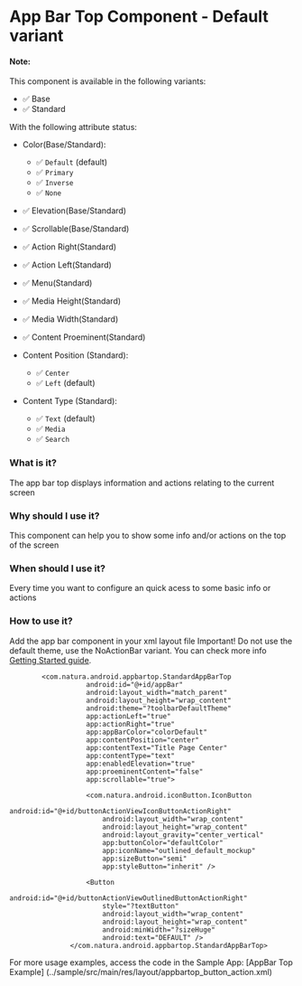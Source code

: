 # App Bar Top Component - Default variant

#### Note:

This component is available in the following variants:

* ✅ Base
* ✅ Standard

With the following attribute status:

* Color(Base/Standard):
    * ✅ `Default` (default)
    * ✅ `Primary`
    * ✅ `Inverse`
    * ✅ `None`
    
* ✅ Elevation(Base/Standard)
* ✅ Scrollable(Base/Standard)
* ✅ Action Right(Standard)
* ✅ Action Left(Standard)
* ✅ Menu(Standard)
* ✅ Media Height(Standard)
* ✅ Media Width(Standard)
* ✅ Content Proeminent(Standard)

* Content Position (Standard):
    * ✅ `Center`
    * ✅ `Left` (default)
    
* Content Type (Standard):
    * ✅ `Text` (default)
    * ✅ `Media`
    * ✅ `Search`
  
    
### What is it?
The app bar top displays information and actions relating to the current screen

### Why should I use it?
This component can help you to show some info and/or actions on the top of the screen

### When should I use it?
Every time you want to configure an quick acess to some basic info or actions

### How to use it?
Add the app bar component in your xml layout file
Important! Do not use the default theme, use the NoActionBar variant. You can check more info [Getting Started guide](getting-started.md).
```android
        <com.natura.android.appbartop.StandardAppBarTop
                   android:id="@+id/appBar"
                   android:layout_width="match_parent"
                   android:layout_height="wrap_content"
                   android:theme="?toolbarDefaultTheme"
                   app:actionLeft="true"
                   app:actionRight="true"
                   app:appBarColor="colorDefault"
                   app:contentPosition="center"
                   app:contentText="Title Page Center"
                   app:contentType="text"
                   app:enabledElevation="true"
                   app:proeminentContent="false"
                   app:scrollable="true">
       
                   <com.natura.android.iconButton.IconButton
                       android:id="@+id/buttonActionViewIconButtonActionRight"
                       android:layout_width="wrap_content"
                       android:layout_height="wrap_content"
                       android:layout_gravity="center_vertical"
                       app:buttonColor="defaultColor"
                       app:iconName="outlined_default_mockup"
                       app:sizeButton="semi"
                       app:styleButton="inherit" />
       
                   <Button
                       android:id="@+id/buttonActionViewOutlinedButtonActionRight"
                       style="?textButton"
                       android:layout_width="wrap_content"
                       android:layout_height="wrap_content"
                       android:minWidth="?sizeHuge"
                       android:text="DEFAULT" />
               </com.natura.android.appbartop.StandardAppBarTop>
```
For more usage examples, access the code in the Sample App: [AppBar Top Example] (../sample/src/main/res/layout/appbartop_button_action.xml)



